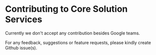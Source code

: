 # Contributing to Core Solution Services

Currently we don't accept any contribution besides Google teams.

For any feedback, suggestions or feature requests, please kindly create Github issue(s).
